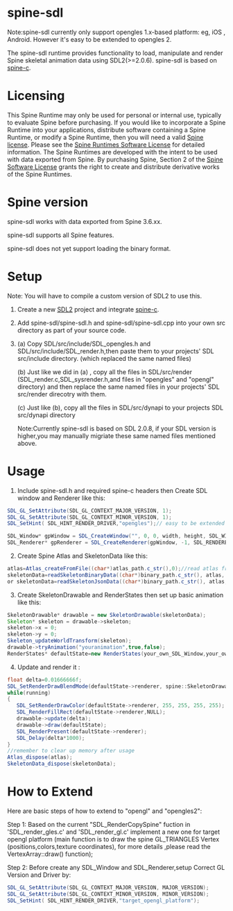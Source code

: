 # spine-sdl

Note:spine-sdl currently only support opengles 1.x-based platform: eg, iOS , Android. However it's easy to be extended to opengles 2.

The spine-sdl runtime provides functionality to load, manipulate and render Spine skeletal animation data using SDL2(>=2.0.6). spine-sdl is based on [spine-c](https://github.com/EsotericSoftware/spine-runtimes/tree/c6f31e6310833caa57da496db6bb04965d1e88c7/spine-c).

# Licensing
This Spine Runtime may only be used for personal or internal use, typically to evaluate Spine before purchasing. If you would like to incorporate a Spine Runtime into your applications, distribute software containing a Spine Runtime, or modify a Spine Runtime, then you will need a valid [Spine license](https://esotericsoftware.com/spine-purchase). Please see the [Spine Runtimes Software License](http://esotericsoftware.com/git/spine-runtimes/blob/LICENSE) for detailed information.
The Spine Runtimes are developed with the intent to be used with data exported from Spine. By purchasing Spine, Section 2 of the [Spine Software License](https://esotericsoftware.com/files/license.txt) grants the right to create and distribute derivative works of the Spine Runtimes.

# Spine version
spine-sdl works with data exported from Spine 3.6.xx.

spine-sdl supports all Spine features.

spine-sdl does not yet support loading the binary format.

# Setup

Note: You will have to compile a custom version of SDL2 to use this.

1. Create a new [SDL2](https://github.com/SDL-mirror/SDL) project and integrate [spine-c](https://github.com/EsotericSoftware/spine-runtimes/tree/c6f31e6310833caa57da496db6bb04965d1e88c7/spine-c). 

2. Add spine-sdl/spine-sdl.h and spine-sdl/spine-sdl.cpp into your own src directory as part of your source code.

3. (a) Copy SDL/src/include/SDL_opengles.h and SDL/src/include/SDL_render.h,then paste them to your projects' SDL src/include directory. (which replaced the same named files)
   
   (b) Just like we did in (a) , copy all the files in SDL/src/render (SDL_render.c,SDL_sysrender.h,and files in "opengles" and "opengl" directory) and then replace the same named files in your projects' SDL src/render direcotry with them.
   
   (c) Just like (b), copy all the files in SDL/src/dynapi to your projects SDL src/dynapi directory
   
   Note:Currently spine-sdl is based on SDL 2.0.8, if your SDL version is higher,you may manually migriate these same named files mentioned above.
   
# Usage 

1. Include spine-sdl.h and required spine-c headers then Create SDL window and Renderer like this:
```java 
SDL_GL_SetAttribute(SDL_GL_CONTEXT_MAJOR_VERSION, 1);
SDL_GL_SetAttribute(SDL_GL_CONTEXT_MINOR_VERSION, 1);
SDL_SetHint( SDL_HINT_RENDER_DRIVER,"opengles");// easy to be extended to other drivers,Follow the "How to Extend" section below

SDL_Window* gpWindow = SDL_CreateWindow("", 0, 0, width, height, SDL_WINDOW_OPENGL|SDL_WINDOW_RESIZABLE|SDL_WINDOW_ALLOW_HIGHDPI);
SDL_Renderer* gpRenderer = SDL_CreateRenderer(gpWindow, -1, SDL_RENDERER_ACCELERATED );
```
2. Create Spine Atlas and SkeletonData like this:
```java 
atlas=Atlas_createFromFile((char*)atlas_path.c_str(),0);//read atlas from file
skeletonData=readSkeletonBinaryData((char*)binary_path.c_str(), atlas, default_sclae);//using binary format
or skeletonData=readSkeletonJsonData((char*)binary_path.c_str(), atlas, default_sclae);//using json format
```
3. Create SkeletonDrawable and RenderStates then set up basic animation like this:
```java 
SkeletonDrawable* drawable = new SkeletonDrawable(skeletonData);
Skeleton* skeleton = drawable->skeleton;
skeleton->x = 0;
skeleton->y = 0;
Skeleton_updateWorldTransform(skeleton);
drawable->tryAnimation("youranimation",true,false);
RenderStates* defaultState=new RenderStates(your_own_SDL_Window,your_own_SDL_Renderer);
```
4. Update and render it :
```java 
float delta=0.01666666f;
SDL_SetRenderDrawBlendMode(defaultState->renderer, spine::SkeletonDrawable::sdl_blend_normal);
while(running)
{
   SDL_SetRenderDrawColor(defaultState->renderer, 255, 255, 255, 255);
   SDL_RenderFillRect(defaultState->renderer,NULL);
   drawable->update(delta);
   drawable->draw(defaultState);
   SDL_RenderPresent(defaultState->renderer);
   SDL_Delay(delta*1000);
}
//remember to clear up memory after usage
Atlas_dispose(atlas);
SkeletonData_dispose(skeletonData);
```
# How to Extend 

Here are basic steps of how to extend to "opengl" and "opengles2":

Step 1: Based on the current "SDL_RenderCopySpine" fuction in 'SDL_render_gles.c' and 'SDL_render_gl.c' implement a new one for target opengl platform (main function is to draw the spine GL_TRIANGLES Vertex (positions,colors,texture coordinates), for more details ,please read the VertexArray::draw() function);

Step 2: Before create any SDL_Window and SDL_Renderer,setup Correct GL Version and Driver by:
```java
SDL_GL_SetAttribute(SDL_GL_CONTEXT_MAJOR_VERSION, MAJOR_VERSION);
SDL_GL_SetAttribute(SDL_GL_CONTEXT_MINOR_VERSION, MINOR_VERSION);
SDL_SetHint( SDL_HINT_RENDER_DRIVER,"target_opengl_platform");
```	
	
